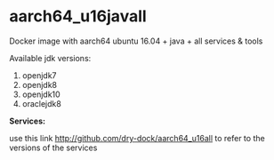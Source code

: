 
# aarch64_u16javall

Docker image with aarch64 ubuntu 16.04 + java + all services &amp; tools

Available jdk versions:

1. openjdk7
2. openjdk8
4. openjdk10
3. oraclejdk8

**Services:**

use this link http://github.com/dry-dock/aarch64_u16all to refer to the versions of the services
